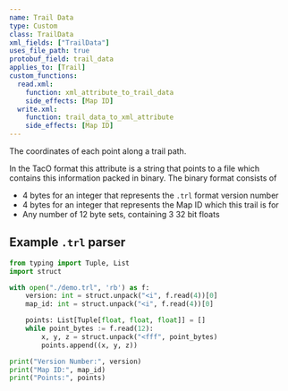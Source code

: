 ```yaml
---
name: Trail Data
type: Custom
class: TrailData
xml_fields: ["TrailData"]
uses_file_path: true
protobuf_field: trail_data
applies_to: [Trail]
custom_functions:
  read.xml:
    function: xml_attribute_to_trail_data
    side_effects: [Map ID]
  write.xml:
    function: trail_data_to_xml_attribute
    side_effects: [Map ID]
---
```


The coordinates of each point along a trail path.

In the TacO format this attribute is a string that points to a file which contains this information packed in binary. The binary format consists of

- 4 bytes for an integer that represents the `.trl` format version number
- 4 bytes for an integer that represents the Map ID which this trail is for
- Any number of 12 byte sets, containing 3 32 bit floats

Example `.trl` parser
--------------------------------------------------------------------------------

```python
from typing import Tuple, List
import struct

with open("./demo.trl", 'rb') as f:
    version: int = struct.unpack("<i", f.read(4))[0]
    map_id: int = struct.unpack("<i", f.read(4))[0]

    points: List[Tuple[float, float, float]] = []
    while point_bytes := f.read(12):
        x, y, z = struct.unpack("<fff", point_bytes)
        points.append((x, y, z))

print("Version Number:", version)
print("Map ID:", map_id)
print("Points:", points)
```
